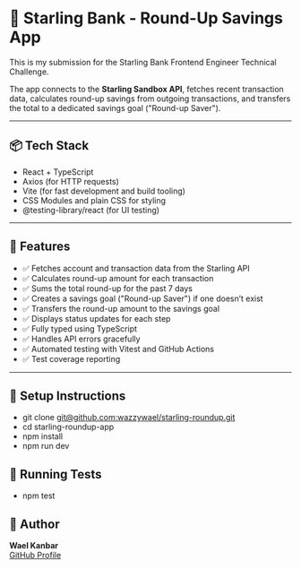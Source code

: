 # 💸 Starling Bank - Round-Up Savings App

This is my submission for the Starling Bank Frontend Engineer Technical Challenge.

The app connects to the **Starling Sandbox API**, fetches recent transaction data, calculates round-up savings from outgoing transactions, and transfers the total to a dedicated savings goal ("Round-up Saver").

---

## 📦 Tech Stack

- React + TypeScript
- Axios (for HTTP requests)
- Vite (for fast development and build tooling)
- CSS Modules and plain CSS for styling
- @testing-library/react (for UI testing)

---

## 🚀 Features

- ✅ Fetches account and transaction data from the Starling API
- ✅ Calculates round-up amount for each transaction
- ✅ Sums the total round-up for the past 7 days
- ✅ Creates a savings goal ("Round-up Saver") if one doesn’t exist
- ✅ Transfers the round-up amount to the savings goal
- ✅ Displays status updates for each step
- ✅ Fully typed using TypeScript
- ✅ Handles API errors gracefully
- ✅ Automated testing with Vitest and GitHub Actions
- ✅ Test coverage reporting

---

## 🔧 Setup Instructions

- git clone [git@github.com:wazzywael/starling-roundup.git](https://github.com/wazzywael/starling-roundup)
- cd starling-roundup-app
- npm install
- npm run dev

## 🧪 Running Tests

- npm test

## 👤 Author

**Wael Kanbar**  
[GitHub Profile](https://github.com/wazzywael)